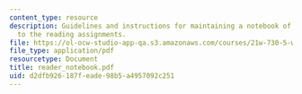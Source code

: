 ```yaml
---
content_type: resource
description: Guidelines and instructions for maintaining a notebook of written responses
  to the reading assignments.
file: https://ol-ocw-studio-app-qa.s3.amazonaws.com/courses/21w-730-5-writing-on-contemporary-issues-imagining-the-future-fall-2007/d2dfb926187feade98b5a4957092c251_reader_notebook.pdf
file_type: application/pdf
resourcetype: Document
title: reader_notebook.pdf
uid: d2dfb926-187f-eade-98b5-a4957092c251
---
```

